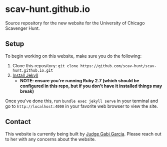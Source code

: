 # scav-hunt.github.io
Source repository for the new website for the University of Chicago Scavenger Hunt.

## Setup
To begin working on this website, make sure you do the following:

1. Clone this repository: `git clone https://github.com/scav-hunt/scav-hunt.github.io.git`
2. [Install Jekyll](https://jekyllrb.com/docs/installation/)
    - **NOTE: ensure you're running Ruby 2.7 (which should be configured in this repo, but
    if you don't have it installed things may break)**

Once you've done this, run `bundle exec jekyll serve` in your terminal and go to `http://localhost:4000`
in your favorite web browser to view the site.

## Contact
This website is currently being built by [Judge Gabi Garcia](https://github.com/gabigarc03).
Please reach out to her with any concerns about the website.